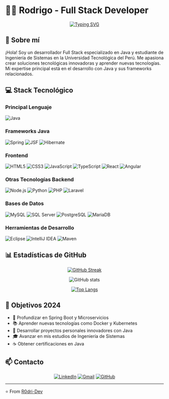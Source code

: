 # 👨‍💻 Rodrigo - Full Stack Developer

<div align="center">
  
[![Typing SVG](https://readme-typing-svg.herokuapp.com?font=Fira+Code&pause=1000&color=00FF00&center=true&vCenter=true&width=435&lines=Java+Full+Stack+Developer;Estudiante+de+Ingeniería+de+Sistemas;Apasionado+por+la+Tecnología)](https://git.io/typing-svg)

</div>

## 🚀 Sobre mí
¡Hola! Soy un desarrollador Full Stack especializado en Java y estudiante de Ingeniería de Sistemas en la Universidad Tecnológica del Perú. Me apasiona crear soluciones tecnológicas innovadoras y aprender nuevas tecnologías. Mi expertise principal está en el desarrollo con Java y sus frameworks relacionados.

## 💻 Stack Tecnológico

### Principal Lenguaje
![Java](https://img.shields.io/badge/Java-ED8B00?style=for-the-badge&logo=openjdk&logoColor=white)

### Frameworks Java
![Spring](https://img.shields.io/badge/Spring-6DB33F?style=for-the-badge&logo=spring&logoColor=white)
![JSF](https://img.shields.io/badge/JSF-323330?style=for-the-badge&logo=eclipse&logoColor=white)
![Hibernate](https://img.shields.io/badge/Hibernate-59666C?style=for-the-badge&logo=hibernate&logoColor=white)

### Frontend
![HTML5](https://img.shields.io/badge/HTML5-E34F26?style=for-the-badge&logo=html5&logoColor=white)
![CSS3](https://img.shields.io/badge/CSS3-1572B6?style=for-the-badge&logo=css3&logoColor=white)
![JavaScript](https://img.shields.io/badge/JavaScript-F7DF1E?style=for-the-badge&logo=javascript&logoColor=black)
![TypeScript](https://img.shields.io/badge/TypeScript-007ACC?style=for-the-badge&logo=typescript&logoColor=white)
![React](https://img.shields.io/badge/React-20232A?style=for-the-badge&logo=react&logoColor=61DAFB)
![Angular](https://img.shields.io/badge/Angular-DD0031?style=for-the-badge&logo=angular&logoColor=white)

### Otras Tecnologías Backend
![Node.js](https://img.shields.io/badge/Node.js-43853D?style=for-the-badge&logo=node.js&logoColor=white)
![Python](https://img.shields.io/badge/Python-14354C?style=for-the-badge&logo=python&logoColor=white)
![PHP](https://img.shields.io/badge/PHP-777BB4?style=for-the-badge&logo=php&logoColor=white)
![Laravel](https://img.shields.io/badge/Laravel-FF2D20?style=for-the-badge&logo=laravel&logoColor=white)

### Bases de Datos
![MySQL](https://img.shields.io/badge/MySQL-00000F?style=for-the-badge&logo=mysql&logoColor=white)
![SQL Server](https://img.shields.io/badge/SQL_Server-CC2927?style=for-the-badge&logo=microsoft-sql-server&logoColor=white)
![PostgreSQL](https://img.shields.io/badge/PostgreSQL-316192?style=for-the-badge&logo=postgresql&logoColor=white)
![MariaDB](https://img.shields.io/badge/MariaDB-003545?style=for-the-badge&logo=mariadb&logoColor=white)

### Herramientas de Desarrollo
![Eclipse](https://img.shields.io/badge/Eclipse-2C2255?style=for-the-badge&logo=eclipse&logoColor=white)
![IntelliJ IDEA](https://img.shields.io/badge/IntelliJ_IDEA-000000.svg?style=for-the-badge&logo=intellij-idea&logoColor=white)
![Maven](https://img.shields.io/badge/Maven-C71A36?style=for-the-badge&logo=apache-maven&logoColor=white)

## 📊 Estadísticas de GitHub
<div align="center">
  
[![GitHub Streak](https://github-readme-streak-stats.herokuapp.com/?user=R0dri-Dev&theme=dark)](https://git.io/streak-stats)

![GitHub stats](https://github-readme-stats.vercel.app/api?username=R0dri-Dev&show_icons=true&theme=radical)

[![Top Langs](https://github-readme-stats.vercel.app/api/top-langs/?username=R0dri-Dev&layout=compact&theme=radical)](https://github.com/R0dri-Dev/github-readme-stats)

</div>

## 🎯 Objetivos 2024
- 🌱 Profundizar en Spring Boot y Microservicios
- 📚 Aprender nuevas tecnologías como Docker y Kubernetes
- 💼 Desarrollar proyectos personales innovadores con Java
- 🎓 Avanzar en mis estudios de Ingeniería de Sistemas
- ☕ Obtener certificaciones en Java

## 📫 Contacto
<div align="center">
  
[![LinkedIn](https://img.shields.io/badge/LinkedIn-0077B5?style=for-the-badge&logo=linkedin&logoColor=white)](https://www.linkedin.com/in/juan-rodrigo-tejeda-riojas-2a50072a8)
[![Gmail](https://img.shields.io/badge/Gmail-D14836?style=for-the-badge&logo=gmail&logoColor=white)](mailto:rodrigo.tejeda.riojasl@gmail.com)
[![GitHub](https://img.shields.io/badge/GitHub-100000?style=for-the-badge&logo=github&logoColor=white)](https://github.com/R0dri-Dev)

</div>

---
⭐️ From [R0dri-Dev](https://github.com/R0dri-Dev)
